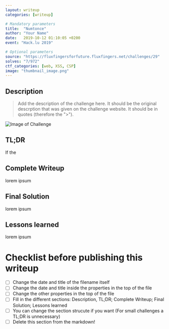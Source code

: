 ```yaml
---
layout: writeup
categories: [writeup]

# Mandatory parameters
title:  "Numtonce"
author: "Your Name"
date:   2019-10-12 01:10:05 +0200
event: "Hack.lu 2019"

# Optional parameters
source: "https://fluxfingersforfuture.fluxfingers.net/challenges/29"
solves: "7/972"
ctf_categories: [web, XSS, CSP]
image: "thumbnail_image.png"
---
```


## Description
> Add the description of the challenge here.
> It should be the original descrption that was given on the challenge website.
> It should be in quotes (therefore the ">").

![Image of Challenge](image_of_task.png)

## TL;DR
If the 

## Complete Writeup
lorem ipsum

## Final Solution
lorem ipsum

## Lessons learned
lorem ipsum

# Checklist before publishing this writeup
- [ ] Change the date and title of the filename itself
- [ ] Change the date and title inside the properties in the top of the file
- [ ] Change the other properties in the top of the file
- [ ] Fill in the different sections: Description, TL;DR; Complete Writeup; Final Solution; Lessons learned
- [ ] You can change the section strucute if you want (For small challenges a TL;DR is unnecessary)
- [ ] Delete this section from the markdown!